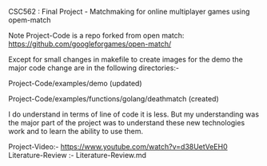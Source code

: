 CSC562 : Final Project - Matchmaking for online multiplayer games using opem-match

Note Project-Code is a repo forked from open match: https://github.com/googleforgames/open-match/

Except for small changes in makefile to create images for the demo the major code change are in the following directories:-

Project-Code/examples/demo  (updated)

Project-Code/examples/functions/golang/deathmatch (created)

I do understand in terms of line of code it is less. But my understanding was the major part of the project was to understand these new technologies work and to learn the ability to use them.


Project-Video:- https://www.youtube.com/watch?v=d38UetVeEH0
Literature-Review :- Literature-Review.md